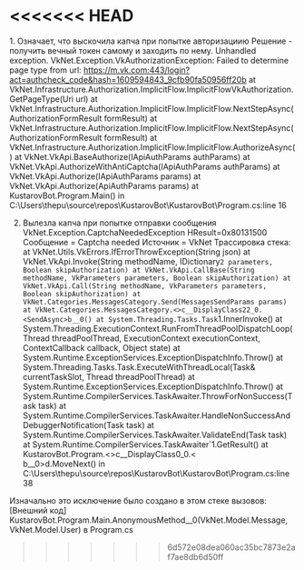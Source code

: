 <<<<<<< HEAD
﻿
=======
﻿1. Означает, что выскочила капча при попытке авторизациию Решение - получить вечный токен самому и заходить по нему.
Unhandled exception. VkNet.Exception.VkAuthorizationException: Failed to determine page type from url: https://m.vk.com:443/login?act=authcheck_code&hash=1609594843_9cfb90fa50956ff20b
   at VkNet.Infrastructure.Authorization.ImplicitFlow.ImplicitFlowVkAuthorization.GetPageType(Uri url)
   at VkNet.Infrastructure.Authorization.ImplicitFlow.ImplicitFlow.NextStepAsync(AuthorizationFormResult formResult)
   at VkNet.Infrastructure.Authorization.ImplicitFlow.ImplicitFlow.NextStepAsync(AuthorizationFormResult formResult)
   at VkNet.Infrastructure.Authorization.ImplicitFlow.ImplicitFlow.AuthorizeAsync()
   at VkNet.VkApi.BaseAuthorize(IApiAuthParams authParams)
   at VkNet.VkApi.AuthorizeWithAntiCaptcha(IApiAuthParams authParams)
   at VkNet.VkApi.Authorize(IApiAuthParams params)
   at VkNet.VkApi.Authorize(ApiAuthParams params)
   at KustarovBot.Program.Main() in C:\Users\thepu\source\repos\KustarovBot\KustarovBot\Program.cs:line 16

2. Вылезла капча при попытке отправки сообщения
   VkNet.Exception.CaptchaNeededException
  HResult=0x80131500
  Сообщение = Captcha needed
  Источник = VkNet
  Трассировка стека:
   at VkNet.Utils.VkErrors.IfErrorThrowException(String json)
   at VkNet.VkApi.Invoke(String methodName, IDictionary`2 parameters, Boolean skipAuthorization)
   at VkNet.VkApi.CallBase(String methodName, VkParameters parameters, Boolean skipAuthorization)
   at VkNet.VkApi.Call(String methodName, VkParameters parameters, Boolean skipAuthorization)
   at VkNet.Categories.MessagesCategory.Send(MessagesSendParams params)
   at VkNet.Categories.MessagesCategory.<>c__DisplayClass22_0.<SendAsync>b__0()
   at System.Threading.Tasks.Task`1.InnerInvoke()
   at System.Threading.ExecutionContext.RunFromThreadPoolDispatchLoop(Thread threadPoolThread, ExecutionContext executionContext, ContextCallback callback, Object state)
   at System.Runtime.ExceptionServices.ExceptionDispatchInfo.Throw()
   at System.Threading.Tasks.Task.ExecuteWithThreadLocal(Task& currentTaskSlot, Thread threadPoolThread)
   at System.Runtime.ExceptionServices.ExceptionDispatchInfo.Throw()
   at System.Runtime.CompilerServices.TaskAwaiter.ThrowForNonSuccess(Task task)
   at System.Runtime.CompilerServices.TaskAwaiter.HandleNonSuccessAndDebuggerNotification(Task task)
   at System.Runtime.CompilerServices.TaskAwaiter.ValidateEnd(Task task)
   at System.Runtime.CompilerServices.TaskAwaiter`1.GetResult()
   at KustarovBot.Program.<>c__DisplayClass0_0.<<Main>b__0>d.MoveNext() in C:\Users\thepu\source\repos\KustarovBot\KustarovBot\Program.cs:line 38

  Изначально это исключение было создано в этом стеке вызовов: 
    [Внешний код]
    KustarovBot.Program.Main.AnonymousMethod__0(VkNet.Model.Message, VkNet.Model.User) в Program.cs
>>>>>>> 6d572e08dea060ac35bc7873e2af7ae8db6d50ff
